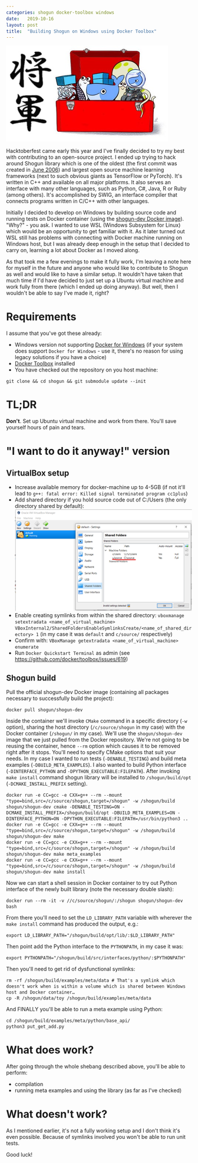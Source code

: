 ```yaml
---
categories: shogun docker-toolbox windows
date:   2019-10-16
layout: post
title:  "Building Shogun on Windows using Docker Toolbox"
---
```


![Shogun with Docker Toolbox](/assets/2019-10-06-building-shogun-with-docker-toolbox-on-windows/shogun-with-docker-toolbox.jpg)

Hacktoberfest came early this year and I've finally decided to try my best with contributing to an open-source project. I ended up trying to hack around Shogun library which is one of the oldest (the first commit was created in [June 2006](https://www.openhub.net/p/shogun)) and largest open source machine learning frameworks (next to such obvious giants as TensorFlow or PyTorch). It's written in C++ and available on all major platforms. It also serves an interface with many other languages, such as Python, C#, Java, R or Ruby (among others). It's accomplished by SWIG, an interface compiler that connects programs written in C/C++ with other languages.

Initially I decided to develop on Windows by building source code and running tests on Docker container (using the [shogun-dev Docker image](https://hub.docker.com/r/shogun/shogun-dev)). "Why?" - you ask. I wanted to use WSL (Windows Subsystem for Linux) which would be an opportunity to get familiar with it. As it later turned out WSL still has problems with connecting with Docker machine running on Windows host, but I was already deep enough in the setup that I decided to carry on, learning a lot about Docker as I moved along.

As that took me a few evenings to make it fully work, I'm leaving a note here for myself in the future and anyone who would like to contribute to Shogun as well and would like to have a similar setup. It wouldn't have taken that much time if I'd have decided to just set up a Ubuntu virtual machine and work fully from there (which I ended up doing anyway). But well, then I wouldn't be able to say I've made it, right?

# Requirements

I assume that you've got these already:

- Windows version not supporting [Docker for Windows](https://docs.docker.com/docker-for-windows/install/#system-requirements) (if your system does support `Docker for Windows` - use it, there's no reason for using legacy solutions if you have a choice)
- [Docker Toolbox](https://docs.docker.com/toolbox/toolbox_install_windows/) installed
- You have checked out the repository on you host machine:

```
git clone && cd shogun && git submodule update --init
```

# TL;DR

**Don't**. Set up Ubuntu virtual machine and work from there. You'll save yourself hours of pain and tears.

# "I want to do it anyway!" version

## VirtualBox setup

- Increase available memory for docker-machine up to 4-5GB (if not it'll lead to `g++: fatal error: Killed signal terminated program cc1plus`)
- Add shared directory if you hold source code out of C:/Users (the only directory shared by default):
![VirtualBox directory sharing](/assets/2019-10-06-building-shogun-with-docker-toolbox-on-windows/vbox_dir_sharing.png)
- Enable creating symlinks from within the shared directory: `vboxmanage setextradata <name_of_virtual_machine> VBoxInternal2/SharedFoldersEnableSymlinksCreate/<name_of_shared_directory> 1` (in my case it was `default` and `c/source/` respectively)
- Confirm with: `VBoxManage getextradata <name_of_virtual_machine> enumerate`
- Run `Docker Quickstart Terminal` as admin (see <https://github.com/docker/toolbox/issues/619>)

## Shogun build

Pull the official shogun-dev Docker image (containing all packages necessary to successfully build the project):

```
docker pull shogun/shogun-dev
```

Inside the container we'll invoke `CMake` command in a specific directory (`-w` option), sharing the host directory (`/c/source/shogun` in my case) with the Docker container (`/shogun/` in my case). We'll use the `shogun/shogun-dev` image that we just pulled from the Docker repository. We're not going to be reusing the container, hence `--rm` option which causes it to be removed right after it stops. You'll need to specify CMake options that suit your needs. In my case I wanted to run tests (`-DENABLE_TESTING`) and build meta examples (`-DBUILD_META_EXAMPLES`). I also wanted to build Python interface (`-DINTERFACE_PYTHON` and `-DPYTHON_EXECUTABLE:FILEPATH`). After invoking `make install` command shogun library will be installed to `/shogun/build/opt` (`-DCMAKE_INSTALL_PREFIX` setting).

```
docker run -e CC=gcc -e CXX=g++ --rm --mount "type=bind,src=/c/source/shogun,target=/shogun" -w /shogun/build shogun/shogun-dev cmake -DENABLE_TESTING=ON -DCMAKE_INSTALL_PREFIX=/shogun/build/opt -DBUILD_META_EXAMPLES=ON -DINTERFACE_PYTHON=ON -DPYTHON_EXECUTABLE:FILEPATH=/usr/bin/python3 ..
docker run -e CC=gcc -e CXX=g++ --rm --mount "type=bind,src=/c/source/shogun,target=/shogun" -w /shogun/build shogun/shogun-dev make
docker run -e CC=gcc -e CXX=g++ --rm --mount "type=bind,src=/c/source/shogun,target=/shogun" -w /shogun/build shogun/shogun-dev make meta_examples
docker run -e CC=gcc -e CXX=g++ --rm --mount "type=bind,src=/c/source/shogun,target=/shogun" -w /shogun/build shogun/shogun-dev make install
```

Now we can start a shell session in Docker container to try out Python interface of the newly built library (note the necessary double slash):

```
docker run --rm -it -v //c/source/shogun/:/shogun shogun/shogun-dev bash
```

From there you'll need to set the `LD_LIBRARY_PATH` variable with wherever the `make install` command has produced the output, e.g.:

```
export LD_LIBRARY_PATH="/shogun/build/opt/lib/:$LD_LIBRARY_PATH"
```

Then point add the Python interface to the `PYTHONPATH`, in my case it was:
```
export PYTHONPATH="/shogun/build/src/interfaces/python/:$PYTHONPATH"
```

Then you'll need to get rid of dysfunctional symlinks:

```
rm -rf /shogun/build/examples/meta/data # That's a symlink which doesn't work when is within a volume which is shared between Windows host and Docker container…
cp -R /shogun/data/toy /shogun/build/examples/meta/data
```

And FINALLY you'll be able to run a meta example using Python:

```
cd /shogun/build/examples/meta/python/base_api/
python3 put_get_add.py
```

# What does work?

After going through the whole shebang described above, you'll be able to perform:

- compilation
- running meta examples and using the library (as far as I've checked)

# What doesn't work?

As I mentioned earlier, it's not a fully working setup and I don't think it's even possible. Because of symlinks involved you won't be able to run unit tests.

Good luck!